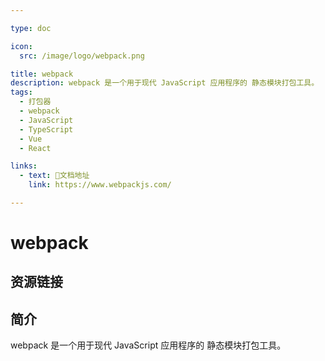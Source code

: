 ```yaml
---

type: doc

icon:
  src: /image/logo/webpack.png

title: webpack
description: webpack 是一个用于现代 JavaScript 应用程序的 静态模块打包工具。
tags:
  - 打包器
  - webpack
  - JavaScript
  - TypeScript
  - Vue
  - React

links:
  - text: 📖文档地址
    link: https://www.webpackjs.com/

---
```


<ShowLogo />

# webpack

<ShowTags />

<ShowBreadcrumb />

## 资源链接

<ShowLinks />

## 简介

webpack 是一个用于现代 JavaScript 应用程序的 静态模块打包工具。
